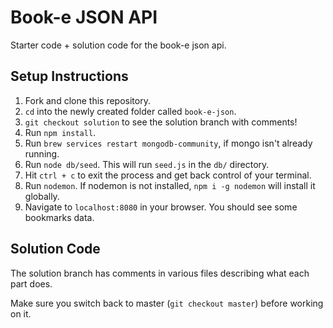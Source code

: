 # Book-e JSON API

Starter code + solution code for the book-e json api.

## Setup Instructions

1. Fork and clone this repository.
1. `cd` into the newly created folder called `book-e-json`.
1. `git checkout solution` to see the solution branch with comments!
1. Run `npm install`.
1. Run `brew services restart mongodb-community`, if mongo isn't already running.
1. Run `node db/seed`. This will run `seed.js` in the `db/` directory. 
1. Hit `ctrl + c` to exit the process and get back control of your terminal.
1. Run `nodemon`. If nodemon is not installed, `npm i -g nodemon` will install it globally.
1. Navigate to `localhost:8080` in your browser. You should see some bookmarks data.

## Solution Code

The solution branch has comments in various files describing what each part does.

Make sure you switch back to master (`git checkout master`) before working on it.
